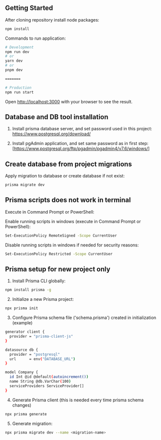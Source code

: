 ## Getting Started

After cloning repository install node packages:

```bash
npm install
```

Commands to run application:

```bash
# Development
npm run dev
# or
yarn dev
# or
pnpm dev

=======

# Production
npm run start

```

Open [http://localhost:3000](http://localhost:3000) with your browser to see the result.

## Database and DB tool installation

1. Install prisma database server, and set password used in this project: https://www.postgresql.org/download/

2. Install pgAdmin application, and set same password as in first step: [https://www.postgresql.org/ftp/pgadmin/pgadmin4/v7.6/windows/]

## Create database from project migrations

Apply migration to database or create database if not exist:

```bash
prisma migrate dev
```

## Prisma scripts does not work in terminal

Execute in Command Prompt or PowerShell:

Enable running scripts in windows (execute in Command Prompt or PowerShell):

```bash
Set-ExecutionPolicy RemoteSigned -Scope CurrentUser
```

Disable running scripts in windows if needed for security reasons:

```bash
Set-ExecutionPolicy Restricted -Scope CurrentUser
```

## Prisma setup for new project only

1. Install Prisma CLI globally:

```bash
npm install prisma -g
```

2. Initialize a new Prisma project:

```bash
npx prisma init
```

3. Configure Prisma schema file ('schema.prisma') created in initialization (example)

```bash
generator client {
  provider = "prisma-client-js"
}

datasource db {
  provider = "postgresql"
  url      = env("DATABASE_URL")
}

model Company {
  id Int @id @default(autoincrement())
  name String @db.VarChar(100)
  serviceProviders ServiceProvider[]
}
```

4. Generate Prisma client (this is needed every time prisma schema changes)

```bash
npx prisma generate
```

5. Generate migration:

```bash
npx prisma migrate dev --name <migration-name>
```
